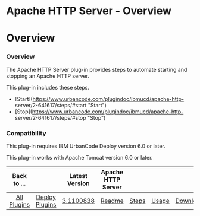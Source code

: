 
Apache HTTP Server - Overview
=============================

# Overview



### Overview




 


The Apache HTTP Server plug-in provides steps to automate starting and stopping an Apache HTTP 
server.


This plug-in includes these steps.


* [Start](https://www.urbancode.com/plugindoc/ibmucd/apache-http-
server/2-641617/steps/#start "Start")
* [Stop](https://www.urbancode.com/plugindoc/ibmucd/apache-http-
server/2-641617/steps/#stop "Stop")


### Compatibility


This plug-in requires IBM UrbanCode Deploy version 6.0 or 
later.


This plug-in works with Apache Tomcat version 6.0 or later.




|Back to ...||Latest Version|Apache HTTP Server ||||
| :---: | :---: | :---: | :---: | :---: | :---: | :---: |
|[All Plugins](../../index.md)|[Deploy Plugins](../README.md)|[3.1100838](https://raw.githubusercontent.com/UrbanCode/IBM-UCD-PLUGINS/main/files/Apache/Apache-3.1100838.zip)|[Readme](README.md)|[Steps](steps.md)|[Usage](usage.md)|[Downloads](downloads.md)|
